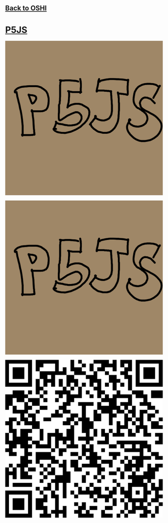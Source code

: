 ## [Back to OSHI](../)

# [P5JS](https://github.com/LafeLabs/OSHI/tree/main/qrcode)

![](images/square.png)


![](images/square.png)


![](../qrcodes/readme-qrcode.png)